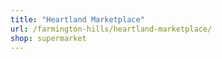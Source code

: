 ```yaml
---
title: "Heartland Marketplace"
url: /farmington-hills/heartland-marketplace/
shop: supermarket
---
```

